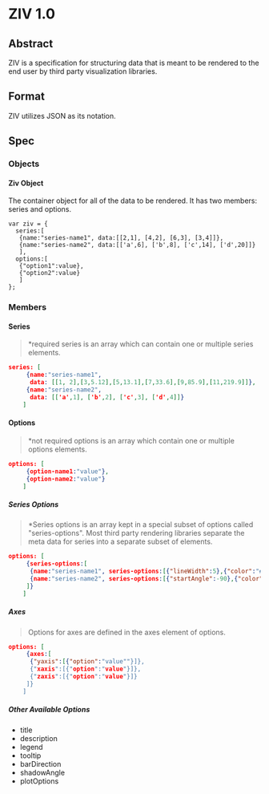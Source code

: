 # ZIV 1.0

## Abstract

ZIV is a specification for structuring data that is meant to be rendered to the end user by third party visualization libraries.

## Format

ZIV utilizes JSON as its notation.

## Spec

### Objects

#### Ziv Object

The container object for all of the data to be rendered. It has two members: series and options.

```
var ziv = {
  series:[
   {name:"series-name1", data:[[2,1], [4,2], [6,3], [3,4]]},
   {name:"series-name2", data:[['a',6], ['b',8], ['c',14], ['d',20]]}
   ],
  options:[
   {"option1":value},
   {"option2":value}
   ]
};
```

### Members

#### Series

>*required
>series is an array which can contain one or multiple series elements.

```json
series: [
     {name:"series-name1",
      data: [[1, 2],[3,5.12],[5,13.1],[7,33.6],[9,85.9],[11,219.9]]},
     {name:"series-name2",
      data: [['a',1], ['b',2], ['c',3], ['d',4]]}
    ]
```

#### Options

>*not required
>options is an array which contain one or multiple options elements.

```json
options: [
     {option-name1:"value"},
     {option-name2:"value"}
    ]
```

##### Series Options

>*Series options is an array kept in a special subset of options called "series-options". Most third party rendering libraries separate the meta data for series into a separate subset of elements.

```json
options: [
     {series-options:[
      {name:"series-name1", series-options:[{"lineWidth":5},{"color":"#000"}]},
      {name:"series-name2", series-options:[{"startAngle":-90},{"color":"#CCC"}]} 
     ]}
    ]
```

##### Axes

>Options for axes are defined in the axes element of options.

```json
options: [
     {axes:[
      {"yaxis":[{"option":"value""}]},
      {"xaxis":[{"option":"value"}]},
      {"zaxis":[{"option":"value"}]}
     ]}
    ]
```

##### Other Available Options

* title
* description
* legend
* tooltip
* barDirection
* shadowAngle
* plotOptions